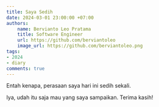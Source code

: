 ```yaml
---
title: Saya Sedih
date: 2024-03-01 23:00:00 +07:00
authors:
    name: Bervianto Leo Pratama
    title: Software Engineer
    url: https://github.com/berviantoleo
    image_url: https://github.com/berviantoleo.png
tags:
- 2024
- diary
comments: true
---
```


Entah kenapa, perasaan saya hari ini sedih sekali.

<!--truncate-->

Iya, udah itu saja mau yang saya sampaikan. Terima kasih!
